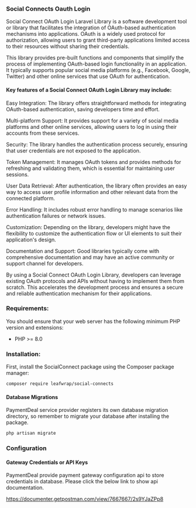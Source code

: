 ### Social Connects Oauth Login

Social Connect OAuth Login Laravel Library is a software development tool or library that facilitates the integration of OAuth-based authentication mechanisms into applications. OAuth is a widely used protocol for authorization, allowing users to grant third-party applications limited access to their resources without sharing their credentials.

This library provides pre-built functions and components that simplify the process of implementing OAuth-based login functionality in an application. It typically supports popular social media platforms (e.g., Facebook, Google, Twitter) and other online services that use OAuth for authentication.

#### Key features of a Social Connect OAuth Login Library may include:

Easy Integration: The library offers straightforward methods for integrating OAuth-based authentication, saving developers time and effort.

Multi-platform Support: It provides support for a variety of social media platforms and other online services, allowing users to log in using their accounts from these services.

Security: The library handles the authentication process securely, ensuring that user credentials are not exposed to the application.

Token Management: It manages OAuth tokens and provides methods for refreshing and validating them, which is essential for maintaining user sessions.

User Data Retrieval: After authentication, the library often provides an easy way to access user profile information and other relevant data from the connected platform.

Error Handling: It includes robust error handling to manage scenarios like authentication failures or network issues.

Customization: Depending on the library, developers might have the flexibility to customize the authentication flow or UI elements to suit their application's design.

Documentation and Support: Good libraries typically come with comprehensive documentation and may have an active community or support channel for developers.

By using a Social Connect OAuth Login Library, developers can leverage existing OAuth protocols and APIs without having to implement them from scratch. This accelerates the development process and ensures a secure and reliable authentication mechanism for their applications.

### Requirements:

You should ensure that your web server has the following minimum PHP version and extensions:

- PHP >= 8.0

### Installation:

First, install the SocialConnect package using the Composer package manager:

```bash
composer require leafwrap/social-connects
```

#### Database Migrations

PaymentDeal service provider registers its own database migration directory, so remember to migrate your database after installing the package.

```bash
php artisan migrate
```

### Configuration

#### Gateway Credentials or API Keys

PaymentDeal provide payment gateway configuration api to store credentials in database. Please click the below link to show api documentation.

https://documenter.getpostman.com/view/7667667/2s9YJaZPp8
